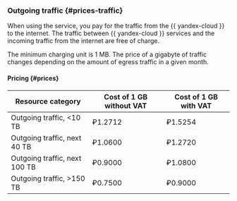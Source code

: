 ### Outgoing traffic {#prices-traffic}

When using the service, you pay for the traffic from the {{ yandex-cloud }} to the internet. The traffic between {{ yandex-cloud }} services and the incoming traffic from the internet are free of charge.

The minimum charging unit is 1 MB. The price of a gigabyte of traffic changes depending on the amount of egress traffic in a given month.

#### Pricing {#prices}

| Resource category | Cost of 1 GB without VAT | Cost of 1 GB with VAT |
| ----- | ----- | ----- |
| Outgoing traffic, <10 TB | ₽1.2712 | ₽1.5254 |
| Outgoing traffic, next 40 TB | ₽1.0600 | ₽1.2720 |
| Outgoing traffic, next 100 TB | ₽0.9000 | ₽1.0800 |
| Outgoing traffic, >150 TB | ₽0.7500 | ₽0.9000 |
